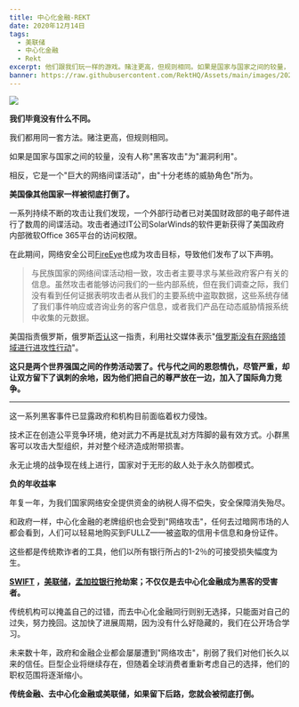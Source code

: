 ```yaml
---
title: 中心化金融-REKT
date: 2020年12月14日
tags:
  - 美联储
  - 中心化金融
  - Rekt
excerpt: 他们跟我们玩一样的游戏。赌注更高，但规则相同。如果是国家与国家之间的较量，没有人称"黑客攻击"为"漏洞利用"。相反，它是一个"巨大的网络间谍活动"，由"十分老练的威胁角色"所为。美国像其他国家一样被彻底打倒了。
banner: https://raw.githubusercontent.com/RektHQ/Assets/main/images/2020/12/header-1.jpg
---
```


![](https://raw.githubusercontent.com/RektHQ/Assets/main/images/2020/12/header-1.jpg)

**我们毕竟没有什么不同。**

我们都用同一套方法。赌注更高，但规则相同。

如果是国家与国家之间的较量，没有人称"黑客攻击"为"漏洞利用"。

相反，它是一个"巨大的网络间谍活动"，由"十分老练的威胁角色"所为。

**美国像其他国家一样被彻底打倒了。**

一系列持续不断的攻击让我们发现，一个外部行动者已对美国财政部的电子邮件进行了数周的间谍活动。攻击者通过IT公司SolarWinds的软件更新获得了美国政府内部微软Office 365平台的访问权限。

在此期间，网络安全公司[FireEye](https://www.fireeye.com/blog/products-and-services/2020/12/fireeye-shares-details-of-recent-cyber-attack-actions-to-protect-community.html)也成为攻击目标，导致他们发布了以下声明。

> 与民族国家的网络间谍活动相一致，攻击者主要寻求与某些政府客户有关的信息。虽然攻击者能够访问我们的一些内部系统，但在我们调查之际，我们没有看到任何证据表明攻击者从我们的主要系统中盗取数据，这些系统存储了我们事件响应或咨询业务的客户信息，或者我们产品在动态威胁情报系统中收集的元数据。

美国指责俄罗斯，俄罗斯[否认](https://www.facebook.com/RusEmbUSA/posts/1488755328001519)这一指责，利用社交媒体表示"[俄罗斯没有在网络领域进行进攻性行动](https://en.wikipedia.org/wiki/Cyberwarfare_by_Russia)"。

**这只是两个世界强国之间的作势活动罢了。代与代之间的恩怨情仇，尽管严重，却让双方留下了讽刺的余地，因为他们把自己的尊严放在一边，加入了国际角力竞争。**

________________________________________
这一系列黑客事件已显露政府和机构目前面临着权力侵蚀。

技术正在创造公平竞争环境，绝对武力不再是扰乱对方阵脚的最有效方式。小群黑客可以攻击大型组织，并对整个经济造成附带损害。

永无止境的战争现在线上进行，国家对于无形的敌人处于永久防御模式。

**负的年收益率**

年复一年，为我们国家网络安全提供资金的纳税人得不偿失，安全保障消失殆尽。

和政府一样，中心化金融的老牌组织也会受到"网络攻击"，任何去过暗网市场的人都会看到，人们可以轻易地购买到FULLZ——被盗取的信用卡信息和身份证件。

这些都是传统欺诈者的工具，他们以所有银行所占的1-2％的可接受损失幅度为生。

**[SWIFT](https://en.wikipedia.org/wiki/2015%E2%80%932016_SWIFT_banking_hack) ，[美联储](https://www.theguardian.com/business/2016/jun/01/federal-reserve-hackings-cybersecurity-espionage)，[孟加拉银行](https://en.wikipedia.org/wiki/Bangladesh_Bank_robbery)抢劫案；不仅仅是去中心化金融成为黑客的受害者。**

传统机构可以掩盖自己的过错，而去中心化金融同行则别无选择，只能面对自己的过失，努力挽回。这加快了进展周期，因为没有什么好隐藏的，我们在公开场合学习。

未来数十年，政府和金融企业都会屡屡遭到"网络攻击"，削弱了我们对他们长久以来的信任。巨型企业将继续存在，但随着全球消费者重新考虑自己的选择，他们的职权范围将逐渐缩小。

**传统金融、去中心化金融或美联储，如果留下后路，您就会被彻底打倒。**
